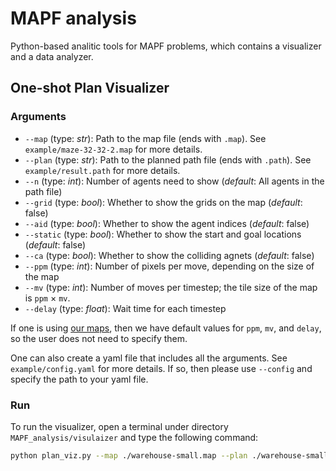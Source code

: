 # MAPF analysis
Python-based analitic tools for MAPF problems, which contains a visualizer and a data analyzer.
## One-shot Plan Visualizer
### Arguments
- `--map` (type: *str*): Path to the map file (ends with `.map`). See `example/maze-32-32-2.map` for more details.
- `--plan` (type: *str*): Path to the planned path file (ends with `.path`). See `example/result.path` for more details.
- `--n` (type: *int*): Number of agents need to show (*default*: All agents in the path file)
- `--grid` (type: *bool*): Whether to show the grids on the map (*default*: false)
- `--aid` (type: *bool*): Whether to show the agent indices (*default*: false)
- `--static` (type: *bool*): Whether to show the start and goal locations (*default*: false)
- `--ca` (type: *bool*): Whether to show the colliding agnets (*default*: false)
- `--ppm` (type: *int*):  Number of pixels per move, depending on the size of the map
- `--mv` (type: *int*):  Number of moves per timestep; the tile size of the map is `ppm` $\times$ `mv`.
- `--delay` (type: *float*):  Wait time for each timestep

If one is using [our maps](https://github.com/MAPF-Competition/benchmark_problems),
then we have default values for `ppm`, `mv`, and `delay`, so the user does not need to specify them.

One can also create a yaml file that includes all the arguments. See `example/config.yaml` for more details.
If so, then please use `--config` and specify the path to your yaml file.

### Run
To run the visualizer, open a terminal under directory `MAPF_analysis/visulaizer` and type the following command:
```bash
python plan_viz.py --map ./warehouse-small.map --plan ./warehouse-small-40.json 
```
